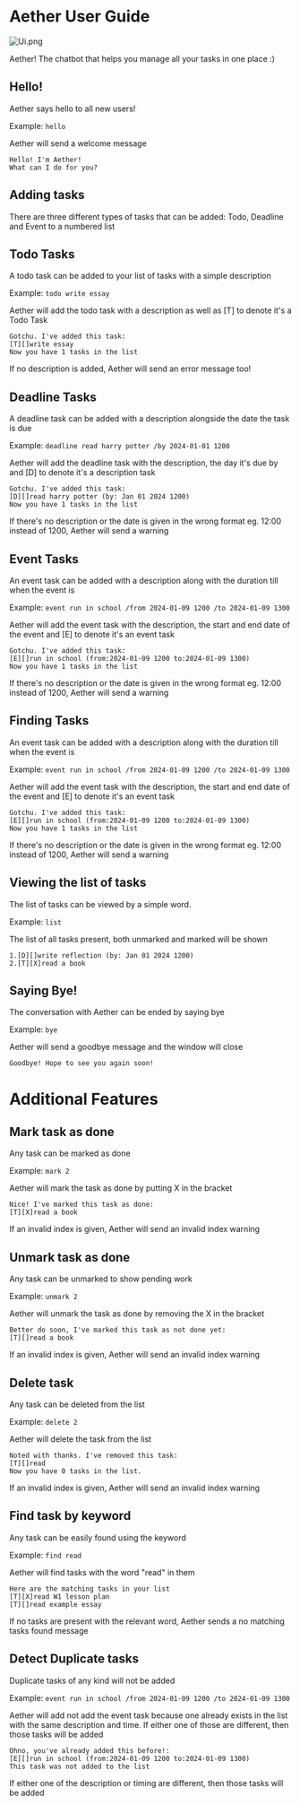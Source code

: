 # Aether User Guide



![Ui.png](Ui.png)

Aether! The chatbot that helps you manage all your tasks in one place :)

## Hello!


Aether says hello to all new users!


Example: `hello`

Aether will send a welcome message

```
Hello! I'm Aether!
What can I do for you?
```

## Adding tasks

There are three different types of tasks that can be added: Todo,
Deadline and Event to a numbered list


## Todo Tasks

A todo task can be added to your list of tasks with a simple description


Example: `todo write essay`

Aether will add the todo task with a description as well as [T] to denote 
it's a Todo Task

```
Gotchu. I've added this task: 
[T][]write essay
Now you have 1 tasks in the list
```
If no description is added, Aether will send an error message too!

## Deadline Tasks
A deadline task can be added with a description
alongside the date the task is due 


Example: `deadline read harry potter /by 2024-01-01 1200`

Aether will add the deadline task with the description,
the day it's due by and [D] to denote it's a description task

```
Gotchu. I've added this task: 
[D][]read harry potter (by: Jan 01 2024 1200)
Now you have 1 tasks in the list
```
If there's no description or the date is given in the wrong format eg. 12:00 
instead of 1200, Aether will send a warning

## Event Tasks
An event task can be added with a description
along with the duration till when the event is


Example: `event run in school /from 2024-01-09 1200 /to 2024-01-09 1300`

Aether will add the event task with the description,
the start and end date of the event and [E] to denote it's an event task

```
Gotchu. I've added this task: 
[E][]run in school (from:2024-01-09 1200 to:2024-01-09 1300)
Now you have 1 tasks in the list
```
If there's no description or the date is given in the wrong format eg. 12:00
instead of 1200, Aether will send a warning
## Finding Tasks
An event task can be added with a description
along with the duration till when the event is


Example: `event run in school /from 2024-01-09 1200 /to 2024-01-09 1300`

Aether will add the event task with the description,
the start and end date of the event and [E] to denote it's an event task

```
Gotchu. I've added this task: 
[E][]run in school (from:2024-01-09 1200 to:2024-01-09 1300)
Now you have 1 tasks in the list
```
If there's no description or the date is given in the wrong format eg. 12:00
instead of 1200, Aether will send a warning
## Viewing the list of tasks
The list of tasks can be viewed by a simple word.


Example: `list`

The list of all tasks present, both unmarked and marked will be shown

```
1.[D][]write reflection (by: Jan 01 2024 1200)
2.[T][X]read a book
```
## Saying Bye!
The conversation with Aether can be ended by saying bye


Example: `bye`

Aether will send a goodbye message and the window will close

```
Goodbye! Hope to see you again soon!
```
# Additional Features

## Mark task as done
Any task can be marked as done


Example: `mark 2`

Aether will mark the task as done by putting X in the bracket

```
Nice! I've marked this task as done:
[T][X]read a book
```
If an invalid index is given, Aether will send an invalid index warning
## Unmark task as done
Any task can be unmarked to show pending work


Example: `unmark 2`

Aether will unmark the task as done by removing the X in the bracket

```
Better do soon, I've marked this task as not done yet:
[T][]read a book
```
If an invalid index is given, Aether will send an invalid index warning
## Delete task
Any task can be deleted from the list


Example: `delete 2`

Aether will delete the task from the list

```
Noted with thanks. I've removed this task:
[T][]read
Now you have 0 tasks in the list.
```
If an invalid index is given, Aether will send an invalid index warning
## Find task by keyword
Any task can be easily found using the keyword


Example: `find read`

Aether will find tasks with the word "read" in them

```
Here are the matching tasks in your list
[T][X]read W1 lesson plan
[T][]read example essay
```
If no tasks are present with the relevant word, Aether sends a no 
matching tasks found message
## Detect Duplicate tasks
Duplicate tasks of any kind will not be added 

Example: `event run in school /from 2024-01-09 1200 /to 2024-01-09 1300`

Aether will add not add the event task because one already exists
in the list with the same description and time.
If either one of those are different, then those tasks will be added

```
Ohno, you've already added this before!:
[E][]run in school (from:2024-01-09 1200 to:2024-01-09 1300)
This task was not added to the list
```
If either one of the description or timing are different, 
then those tasks will be added
